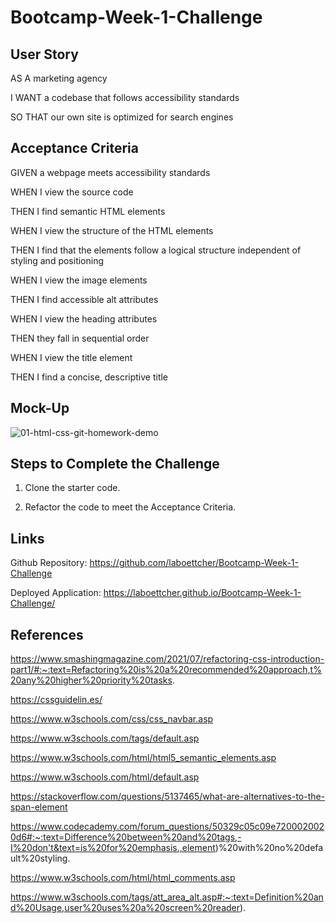 # Bootcamp-Week-1-Challenge

## User Story

AS A marketing agency

I WANT a codebase that follows accessibility standards

SO THAT our own site is optimized for search engines

## Acceptance Criteria

GIVEN a webpage meets accessibility standards

WHEN I view the source code

THEN I find semantic HTML elements

WHEN I view the structure of the HTML elements

THEN I find that the elements follow a logical structure independent of styling and positioning

WHEN I view the image elements

THEN I find accessible alt attributes

WHEN I view the heading attributes

THEN they fall in sequential order

WHEN I view the title element

THEN I find a concise, descriptive title

## Mock-Up

![01-html-css-git-homework-demo](https://user-images.githubusercontent.com/114205917/196312924-e74166cf-70be-4940-9bca-329adb150ce0.png)

## Steps to Complete the Challenge

1. Clone the starter code.

2. Refactor the code to meet the Acceptance Criteria.

## Links

Github Repository: https://github.com/laboettcher/Bootcamp-Week-1-Challenge

Deployed Application: https://laboettcher.github.io/Bootcamp-Week-1-Challenge/

## References

https://www.smashingmagazine.com/2021/07/refactoring-css-introduction-part1/#:~:text=Refactoring%20is%20a%20recommended%20approach,t%20any%20higher%20priority%20tasks.

https://cssguidelin.es/

https://www.w3schools.com/css/css_navbar.asp

https://www.w3schools.com/tags/default.asp

https://www.w3schools.com/html/html5_semantic_elements.asp

https://www.w3schools.com/html/default.asp

https://stackoverflow.com/questions/5137465/what-are-alternatives-to-the-span-element

https://www.codecademy.com/forum_questions/50329c05c09e7200020020d6#:~:text=Difference%20between%20and%20tags,-I%20don't&text=is%20for%20emphasis.,element)%20with%20no%20default%20styling.

https://www.w3schools.com/html/html_comments.asp

https://www.w3schools.com/tags/att_area_alt.asp#:~:text=Definition%20and%20Usage,user%20uses%20a%20screen%20reader).
